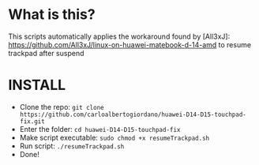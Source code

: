# What is this?
 This scripts automatically applies the workaround found by [All3xJ]: https://github.com/All3xJ/linux-on-huawei-matebook-d-14-amd  to resume trackpad after suspend

# INSTALL
  * Clone the repo: `git clone https://github.com/carloalbertogiordano/huawei-D14-D15-touchpad-fix.git`
  * Enter the folder: `cd huawei-D14-D15-touchpad-fix`
  * Make script executable: `sudo chmod +x resumeTrackpad.sh`
  * Run script: `./resumeTrackpad.sh`
  * Done!
